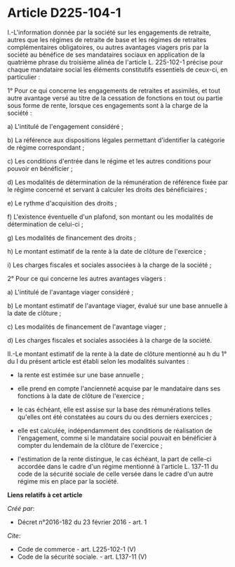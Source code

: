 # Article D225-104-1

I.-L'information donnée par la société sur les engagements de retraite, autres que les régimes de retraite de base et les
régimes de retraites complémentaires obligatoires, ou autres avantages viagers pris par la société au bénéfice de ses
mandataires sociaux en application de la quatrième phrase du troisième alinéa de l'article L. 225-102-1 précise pour chaque
mandataire social les éléments constitutifs essentiels de ceux-ci, en particulier : 

1° Pour ce qui concerne les engagements de retraites et assimilés, et tout autre avantage versé au titre de la cessation de
fonctions en tout ou partie sous forme de rente, lorsque ces engagements sont à la charge de la société : 

a) L'intitulé de l'engagement considéré ; 

b) La référence aux dispositions légales permettant d'identifier la catégorie de régime correspondant ; 

c) Les conditions d'entrée dans le régime et les autres conditions pour pouvoir en bénéficier ; 

d) Les modalités de détermination de la rémunération de référence fixée par le régime concerné et servant à calculer les
droits des bénéficiaires ; 

e) Le rythme d'acquisition des droits ; 

f) L'existence éventuelle d'un plafond, son montant ou les modalités de détermination de celui-ci ; 

g) Les modalités de financement des droits ; 

h) Le montant estimatif de la rente à la date de clôture de l'exercice ; 

i) Les charges fiscales et sociales associées à la charge de la société ; 

2° Pour ce qui concerne les autres avantages viagers : 

a) L'intitulé de l'avantage viager considéré ; 

b) Le montant estimatif de l'avantage viager, évalué sur une base annuelle à la date de clôture ; 

c) Les modalités de financement de l'avantage viager ; 

d) Les charges fiscales et sociales associées à la charge de la société. 

II.-Le montant estimatif de la rente à la date de clôture mentionné au h du 1° du I du présent article est établi selon les
modalités suivantes :

- la rente est estimée sur une base annuelle ;

- elle prend en compte l'ancienneté acquise par le mandataire dans ses fonctions à la date de clôture de l'exercice ;

- le cas échéant, elle est assise sur la base des rémunérations telles qu'elles ont été constatées au cours du ou des
derniers exercices ;

- elle est calculée, indépendamment des conditions de réalisation de l'engagement, comme si le mandataire social pouvait en
bénéficier à compter du lendemain de la clôture de l'exercice ;

- l'estimation de la rente distingue, le cas échéant, la part de celle-ci accordée dans le cadre d'un régime mentionné à
l'article L. 137-11 du code de la sécurité sociale de celle versée dans le cadre d'un autre régime mis en place par la
société.

**Liens relatifs à cet article**

_Créé par_:

  - Décret n°2016-182 du 23 février 2016 - art. 1

_Cite_:

  - Code de commerce - art. L225-102-1 (V)
  - Code de la sécurité sociale. - art. L137-11 (V)
